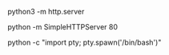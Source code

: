 
python3 -m http.server

python -m SimpleHTTPServer 80

python -c "import pty; pty.spawn('/bin/bash')"
